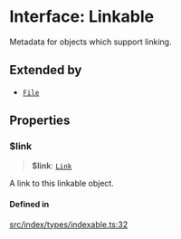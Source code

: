 # Interface: Linkable

Metadata for objects which support linking.

## Extended by

- [`File`](File.md)

## Properties

### $link

> **$link**: [`Link`](../../expressions/classes/Link.md)

A link to this linkable object.

#### Defined in

[src/index/types/indexable.ts:32](https://github.com/GamerGirlandCo/datacore/blob/7f32893e5430e552f1b1164e828ac7a411d6e24f/src/index/types/indexable.ts#L32)

